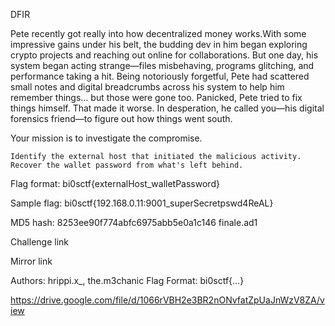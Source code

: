 DFIR

Pete recently got really into how decentralized money works.With some impressive gains under his belt, the budding dev in him began exploring crypto projects and reaching out online for collaborations. But one day, his system began acting strange—files misbehaving, programs glitching, and performance taking a hit. Being notoriously forgetful, Pete had scattered small notes and digital breadcrumbs across his system to help him remember things… but those were gone too. Panicked, Pete tried to fix things himself. That made it worse. In desperation, he called you—his digital forensics friend—to figure out how things went south.

Your mission is to investigate the compromise.

    Identify the external host that initiated the malicious activity.
    Recover the wallet password from what's left behind.

Flag format: bi0sctf{externalHost_walletPassword}

Sample flag: bi0sctf{192.168.0.11:9001_superSecretpswd4ReAL}

MD5 hash: 8253ee90f774abfc6975abb5e0a1c146  finale.ad1

Challenge link

Mirror link

Authors: hrippi.x_, the.m3chanic
Flag Format:
bi0sctf{...}

https://drive.google.com/file/d/1066rVBH2e3BR2nONvfatZpUaJnWzV8ZA/view
